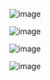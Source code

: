 ![image](https://github.com/Parasharam-DevOps/cassandra-tool-infra/assets/132131379/f76bef55-f7a6-443d-9c14-0242327101bc)

![image](https://github.com/Parasharam-DevOps/cassandra-tool-infra/assets/132131379/4e4d025c-864d-496d-bda5-696212cc4ca5)


![image](https://github.com/Parasharam-DevOps/cassandra-tool-infra/assets/132131379/1ead4d8d-db90-46e5-b3bd-eb668ae89fcb)


![image](https://github.com/Parasharam-DevOps/cassandra-tool-infra/assets/132131379/5267ff81-077f-489b-8edc-9f08daa7edce)
